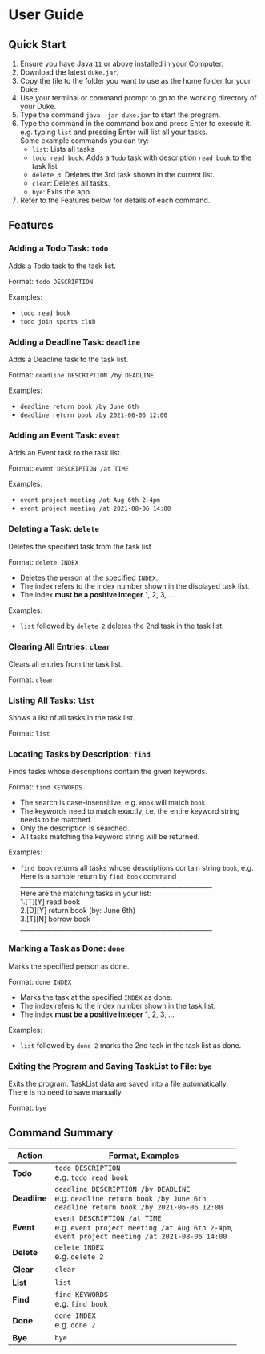 # User Guide  
  
## Quick Start  
1. Ensure you have Java `11` or above installed in your Computer.  
2. Download the latest `duke.jar`.  
3. Copy the file to the folder you want to use as the home folder for your Duke.  
4. Use your terminal or command prompt to go to the working directory of your Duke.  
5. Type the command `java -jar duke.jar` to start the program.  
6. Type the command in the command box and press Enter to execute it. e.g. typing `list` and pressing Enter will list all your tasks.  
Some example commands you can try:  
    * `list`: Lists all tasks  
    * `todo read book`: Adds a `Todo` task with description `read book` to the task list  
    * `delete 3`: Deletes the 3rd task shown in the current list.  
    * `clear`: Deletes all tasks.
    * `bye`: Exits the app.  
7. Refer to the Features below for details of each command.  
  
  
## Features   
  
### Adding a Todo Task: `todo`  
Adds a Todo task to the task list. 
     
Format: `todo DESCRIPTION`  
  
Examples:  
* `todo read book`  
* `todo join sports club`  

### Adding a Deadline Task: `deadline`  
Adds a Deadline task to the task list. 
   
Format: `deadline DESCRIPTION /by DEADLINE`
    
Examples:  
* `deadline return book /by June 6th`  
* `deadline return book /by 2021-06-06 12:00`  

### Adding an Event Task: `event`  
Adds an Event task to the task list.  
  
Format: `event DESCRIPTION /at TIME` 
   
Examples:  
* `event project meeting /at Aug 6th 2-4pm`  
* `event project meeting /at 2021-08-06 14:00`  
  
### Deleting a Task: `delete`  
Deletes the specified task from the task list  
  
Format: `delete INDEX`  
* Deletes the person at the specified `INDEX`.  
* The index refers to the index number shown in the displayed task list.  
* The index **must be a positive integer** 1, 2, 3, ...    
  
Examples:  
* `list` followed by `delete 2` deletes the 2nd task in the task list.  
  
### Clearing All Entries: `clear`  
Clears all entries from the task list.  
  
Format: `clear`  
  
### Listing All Tasks: `list`  
Shows a list of all tasks in the task list.  
  
Format: `list`  

### Locating Tasks by Description: `find`  
Finds tasks whose descriptions contain the given keywords.  
  
Format: `find KEYWORDS`
* The search is case-insensitive. e.g. `Book` will match `book`
* The keywords need to match exactly, i.e. the entire keyword string needs to be matched.
* Only the description is searched.
* All tasks matching the keyword string will be returned.  
  
Examples:  
* `find book` returns all tasks whose descriptions contain string `book`, e.g.  
Here is a sample return by `find book` command  
    \____________________________________________________________  
     Here are the matching tasks in your list:  
     1.[T][Y] read book  
     2.[D][Y] return book (by: June 6th)  
     3.[T][N] borrow book  
    \____________________________________________________________  

### Marking a Task as Done: `done`  
Marks the specified person as done.  
  
Format: `done INDEX`  
* Marks the task at the specified `INDEX` as done.  
* The index refers to the index number shown in the task list.  
* The index **must be a positive integer** 1, 2, 3, ...  
  
Examples:  
* `list` followed by `done 2` marks the 2nd task in the task list as done.

### Exiting the Program and Saving TaskList to File: `bye`  
Exits the program. TaskList data are saved into a file automatically.  
There is no need to save manually.  
  
Format: `bye`  
  
  
## Command Summary  
  
| **Action** | **Format, Examples** |  
| ---------- | -------------------- |  
| **Todo** | `todo DESCRIPTION` <br> e.g. `todo read book` |  
| **Deadline** | `deadline DESCRIPTION /by DEADLINE` <br> e.g. `deadline return book /by June 6th`, <br> `deadline return book /by 2021-06-06 12:00` |  
| **Event** | `event DESCRIPTION /at TIME` <br> e.g. `event project meeting /at Aug 6th 2-4pm`, <br> `event project meeting /at 2021-08-06 14:00` |  
| **Delete** | `delete INDEX` <br> e.g. `delete 2` |  
| **Clear** | `clear` |
| **List** | `list` |    
| **Find** | `find KEYWORDS` <br> e.g. `find book` |  
| **Done** | `done INDEX` <br> e.g. `done 2` |  
| **Bye** | `bye` |  
  
  
